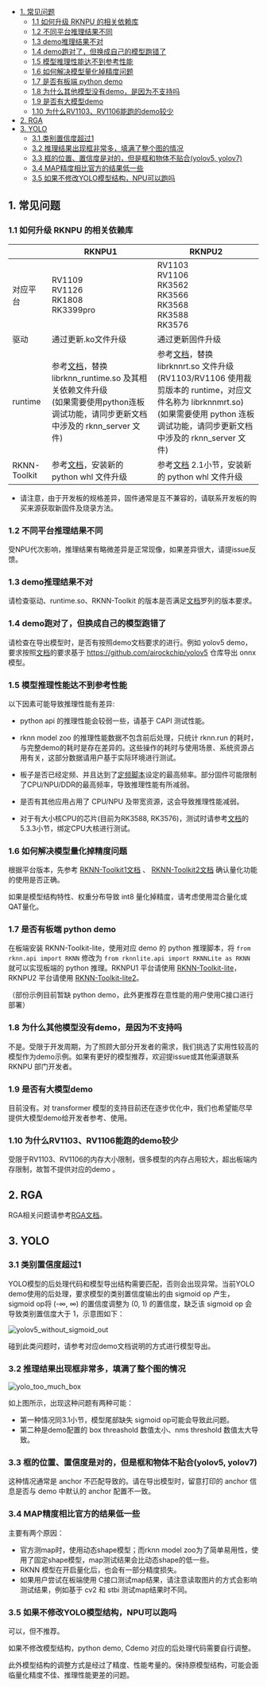 - [1. 常见问题](#1-常见问题)
  - [1.1 如何升级 RKNPU 的相关依赖库](#11-如何升级-rknpu-的相关依赖库)
  - [1.2 不同平台推理结果不同](#12-不同平台推理结果不同)
  - [1.3 demo推理结果不对](#13-demo推理结果不对)
  - [1.4 demo跑对了，但换成自己的模型跑错了](#14-demo跑对了但换成自己的模型跑错了)
  - [1.5 模型推理性能达不到参考性能](#15-模型推理性能达不到参考性能)
  - [1.6 如何解决模型量化掉精度问题](#16-如何解决模型量化掉精度问题)
  - [1.7 是否有板端 python demo](#17-是否有板端-python-demo)
  - [1.8 为什么其他模型没有demo，是因为不支持吗](#18-为什么其他模型没有demo是因为不支持吗)
  - [1.9 是否有大模型demo](#19-是否有大模型demo)
  - [1.10 为什么RV1103、RV1106能跑的demo较少](#110-为什么rv1103rv1106能跑的demo较少)
- [2. RGA](#2-rga)
- [3. YOLO](#3-yolo)
  - [3.1 类别置信度超过1](#31-类别置信度超过1)
  - [3.2 推理结果出现框非常多，填满了整个图的情况](#32-推理结果出现框非常多填满了整个图的情况)
  - [3.3 框的位置、置信度是对的，但是框和物体不贴合(yolov5, yolov7)](#33-框的位置置信度是对的但是框和物体不贴合yolov5-yolov7)
  - [3.4 MAP精度相比官方的结果低一些](#34-map精度相比官方的结果低一些)
  - [3.5 如果不修改YOLO模型结构，NPU可以跑吗](#35-如果不修改yolo模型结构npu可以跑吗)



## 1. 常见问题

### 1.1 如何升级 RKNPU 的相关依赖库

|              | RKNPU1                                                       | RKNPU2                                                       |
| ------------ | ------------------------------------------------------------ | ------------------------------------------------------------ |
| 对应平台     | RV1109<br />RV1126<br />RK1808<br />RK3399pro                | RV1103<br />RV1106<br />RK3562<br />RK3566<br />RK3568<br />RK3588<br />RK3576 |
| 驱动         | 通过更新.ko文件升级                                          | 通过更新固件升级                                             |
| runtime      | 参考[文档](https://github.com/airockchip/rknpu/blob/master/README.md)，替换 librknn_runtime.so 及其相关依赖文件升级<br />(如果需要使用python连板调试功能，请同步更新文档中涉及的 rknn_server 文件) | 参考[文档](https://github.com/rockchip-linux/rknn-toolkit2/blob/master/doc/rknn_server_proxy.md)，替换 librknnrt.so 文件升级<br />(RV1103/RV1106 使用裁剪版本的 runtime，对应文件名称为 librknnmrt.so)<br />(如果需要使用 python 连板调试功能，请同步更新文档中涉及的 rknn_server 文件) |
| RKNN-Toolkit | 参考[文档](https://github.com/airockchip/rknn-toolkit/blob/master/README.md)，安装新的 python whl 文件升级 | 参考[文档](https://github.com/rockchip-linux/rknn-toolkit2/blob/master/doc/02_Rockchip_RKNPU_User_Guide_RKNN_SDK_V1.6.0_CN.pdf) 2.1小节，安装新的 python whl 文件升级 |

- 请注意，由于开发板的规格差异，固件通常是互不兼容的，请联系开发板的购买来源获取新固件及烧录方法。



### 1.2 不同平台推理结果不同

受NPU代次影响，推理结果有略微差异是正常现像，如果差异很大，请提issue反馈。



### 1.3 demo推理结果不对

请检查驱动、runtime.so、RKNN-Toolkit 的版本是否满足[文档](README_CN.md)罗列的版本要求。



### 1.4 demo跑对了，但换成自己的模型跑错了

请检查在导出模型时，是否有按照demo文档要求的进行。例如 yolov5 demo，要求按照[文档](./examples/yolov5/README.md)的要求基于 https://github.com/airockchip/yolov5 仓库导出 onnx 模型。



### 1.5 模型推理性能达不到参考性能

以下因素可能导致推理性能有差异:

- python api 的推理性能会较弱一些，请基于 CAPI 测试性能。

- rknn model zoo 的推理性能数据不包含前后处理，只统计 rknn.run 的耗时，与完整demo的耗时是存在差异的。这些操作的耗时与使用场景、系统资源占用有关，这部分数据请用户基于实际环境进行测试。
- 板子是否已经定频、并且达到了[定频脚本](./scaling_frequency.sh)设定的最高频率。部分固件可能限制了CPU/NPU/DDR的最高频率，导致推理性能有所减弱。
- 是否有其他应用占用了 CPU/NPU 及带宽资源，这会导致推理性能减弱。
- 对于有大小核CPU的芯片(目前为RK3588, RK3576)，测试时请参考[文档](https://github.com/rockchip-linux/rknn-toolkit2/blob/master/doc/02_Rockchip_RKNPU_User_Guide_RKNN_SDK_V1.6.0_CN.pdf)的5.3.3小节，绑定CPU大核进行测试。



### 1.6 如何解决模型量化掉精度问题

根据平台版本，先参考 [RKNN-Toolkit1文档](https://github.com/airockchip/rknn-toolkit/blob/master/doc/Rockchip_User_Guide_RKNN_Toolkit_V1.7.5_CN.pdf) 、 [RKNN-Toolkit2文档](https://github.com/airockchip/rknn-toolkit2/blob/master/doc/02_Rockchip_RKNPU_User_Guide_RKNN_SDK_V1.6.0_CN.pdf) 确认量化功能的使用是否正确。

如果是模型结构特性、权重分布导致 int8 量化掉精度，请考虑使用混合量化或QAT量化。



### 1.7 是否有板端 python demo

在板端安装 RKNN-Toolkit-lite，使用对应 demo 的 python 推理脚本，将 `from rknn.api import RKNN` 修改为 `from rknnlite.api import RKNNLite as RKNN` 就可以实现板端的 python 推理。RKNPU1 平台请使用 [RKNN-Toolkit-lite](https://github.com/airockchip/rknn-toolkit/tree/master/rknn-toolkit-lite)，RKNPU2 平台请使用 [RKNN-Toolkit-lite2](https://github.com/airockchip/rknn-toolkit2/tree/master/rknn_toolkit_lite2)。

（部份示例目前暂缺 python demo，此外更推荐在意性能的用户使用C接口进行部署）



### 1.8 为什么其他模型没有demo，是因为不支持吗

不是。受限于开发周期，为了照顾大部分开发者的需求，我们挑选了实用性较高的模型作为demo示例。如果有更好的模型推荐，欢迎提issue或其他渠道联系 RKNPU 部门开发者。



### 1.9 是否有大模型demo

目前没有。对 transformer 模型的支持目前还在逐步优化中，我们也希望能尽早提供大模型demo给开发者参考、使用。



### 1.10 为什么RV1103、RV1106能跑的demo较少

受限于RV1103、RV1106的内存大小限制，很多模型的内存占用较大，超出板端内存限制，故暂不提供对应的demo 。



## 2. RGA

RGA相关问题请参考[RGA文档](https://github.com/airockchip/librga/blob/main/docs/Rockchip_FAQ_RGA_CN.md)。



## 3. YOLO

### 3.1 类别置信度超过1

YOLO模型的后处理代码和模型导出结构需要匹配，否则会出现异常。当前YOLO demo使用的后处理，要求模型的类别置信度输出的由 sigmoid op 产生，sigmoid op将 (-∞, ∞) 的置信度调整为 (0, 1) 的置信度，缺乏该 sigmoid op 会导致类别置信度大于 1，示意图如下：

![yolov5_without_sigmoid_out](asset/yolov5_without_sigmoid_out.png)

碰到此类问题时，请参考对应demo文档说明的方式进行模型导出。



### 3.2 推理结果出现框非常多，填满了整个图的情况

![yolo_too_much_box](asset/yolo_too_much_box.png)

如上图所示，出现这种问题有两种可能：

- 第一种情况同3.1小节，模型尾部缺失 sigmoid op可能会导致此问题。
- 第二种是demo配置的 box threashold 数值太小、nms threshold 数值太大导致。



### 3.3 框的位置、置信度是对的，但是框和物体不贴合(yolov5, yolov7)

这种情况通常是 anchor 不匹配导致的。请在导出模型时，留意打印的 anchor 信息是否与 demo 中默认的 anchor 配置不一致。



### 3.4 MAP精度相比官方的结果低一些

主要有两个原因：

- 官方测map时，使用动态shape模型；而rknn model zoo为了简单易用性，使用了固定shape模型，map测试结果会比动态shape的低一些。
- RKNN 模型在开启量化后，也会有一部分精度损失。
- 如果用户尝试在板端使用 C接口测试map结果，请注意读取图片的方式会影响测试结果，例如基于 cv2 和 stbi 测试map结果时不同。 



### 3.5 如果不修改YOLO模型结构，NPU可以跑吗

可以，但不推荐。

如果不修改模型结构，python demo, Cdemo 对应的后处理代码需要自行调整。

此外模型结构的调整方式是经过了精度、性能考量的。保持原模型结构，可能会面临量化精度不佳、推理性能更差的问题。

